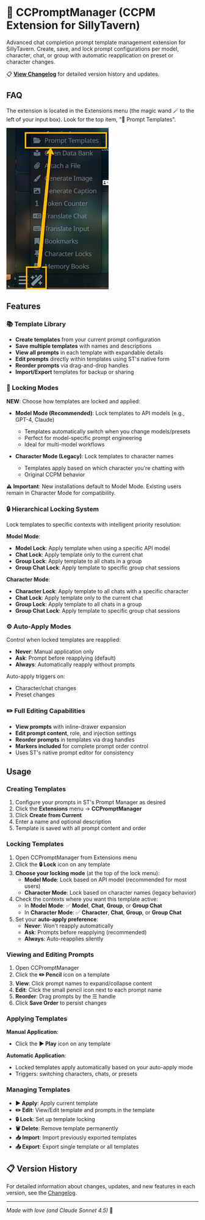 # 📂 CCPromptManager (CCPM Extension for SillyTavern)

Advanced chat completion prompt template management extension for SillyTavern. Create, save, and lock prompt configurations per model, character, chat, or group with automatic reapplication on preset or character changes.

📋 **[View Changelog](CHANGELOG.md)** for detailed version history and updates.

## FAQ 
The extension is located in the Extensions menu (the magic wand 🪄 to the left of your input box). Look for the top item, "📂 Prompt Templates".

![CCPM settings location](https://github.com/aikohanasaki/imagehost/blob/main/prompt-templates.png)

## Features

### 📚 Template Library
- **Create templates** from your current prompt configuration
- **Save multiple templates** with names and descriptions
- **View all prompts** in each template with expandable details
- **Edit prompts** directly within templates using ST's native form
- **Reorder prompts** via drag-and-drop handles
- **Import/Export** templates for backup or sharing

### 🎯 Locking Modes

**NEW**: Choose how templates are locked and applied:

- **Model Mode (Recommended)**: Lock templates to API models (e.g., GPT-4, Claude)
  - Templates automatically switch when you change models/presets
  - Perfect for model-specific prompt engineering
  - Ideal for multi-model workflows

- **Character Mode (Legacy)**: Lock templates to character names
  - Templates apply based on which character you're chatting with
  - Original CCPM behavior

**⚠️ Important**: New installations default to Model Mode. Existing users remain in Character Mode for compatibility.

### 🔒 Hierarchical Locking System

Lock templates to specific contexts with intelligent priority resolution:

**Model Mode**:
- **Model Lock**: Apply template when using a specific API model
- **Chat Lock**: Apply template only to the current chat
- **Group Lock**: Apply template to all chats in a group
- **Group Chat Lock**: Apply template to specific group chat sessions

**Character Mode**:
- **Character Lock**: Apply template to all chats with a specific character
- **Chat Lock**: Apply template only to the current chat
- **Group Lock**: Apply template to all chats in a group
- **Group Chat Lock**: Apply template to specific group chat sessions

### ⚙️ Auto-Apply Modes
Control when locked templates are reapplied:

- **Never**: Manual application only
- **Ask**: Prompt before reapplying (default)
- **Always**: Automatically reapply without prompts

Auto-apply triggers on:
- Character/chat changes
- Preset changes

### ✏️ Full Editing Capabilities
- **View prompts** with inline-drawer expansion
- **Edit prompt content**, role, and injection settings
- **Reorder prompts** in templates via drag handles
- **Markers included** for complete prompt order control
- Uses ST's native prompt editor for consistency

## Usage

### Creating Templates

1. Configure your prompts in ST's Prompt Manager as desired
2. Click the **Extensions** menu → **CCPromptManager**
3. Click **Create from Current**
4. Enter a name and optional description
5. Template is saved with all prompt content and order

### Locking Templates

1. Open CCPromptManager from Extensions menu
2. Click the **🔒 Lock** icon on any template
3. **Choose your locking mode** (at the top of the lock menu):
   - **Model Mode**: Lock based on API model (recommended for most users)
   - **Character Mode**: Lock based on character names (legacy behavior)
4. Check the contexts where you want this template active:
   - In **Model Mode**: ✅ **Model**, **Chat**, **Group**, or **Group Chat**
   - In **Character Mode**: ✅ **Character**, **Chat**, **Group**, or **Group Chat**
5. Set your **auto-apply preference**:
   - **Never**: Won't reapply automatically
   - **Ask**: Prompts before reapplying (recommended)
   - **Always**: Auto-reapplies silently

### Viewing and Editing Prompts

1. Open CCPromptManager
2. Click the **✏️ Pencil** icon on a template
3. **View**: Click prompt names to expand/collapse content
4. **Edit**: Click the small pencil icon next to each prompt name
5. **Reorder**: Drag prompts by the ☰ handle
6. Click **Save Order** to persist changes

### Applying Templates

**Manual Application**:
- Click the **▶️ Play** icon on any template

**Automatic Application**:
- Locked templates apply automatically based on your auto-apply mode
- Triggers: switching characters, chats, or presets

### Managing Templates

- **▶️ Apply**: Apply current template
- **✏️ Edit**: View/Edit template and prompts in the template
- **🔒 Lock**: Set up template locking
- **🗑️ Delete**: Remove template permanently
- **📥 Import**: Import previously exported templates
- **📤 Export**: Export single template or all templates

## 📋 Version History

For detailed information about changes, updates, and new features in each version, see the [Changelog](CHANGELOG.md).

---

*Made with love (and Claude Sonnet 4.5)* 🤖

